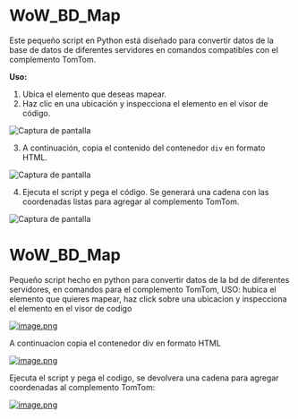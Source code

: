 # WoW_BD_Map

Este pequeño script en Python está diseñado para convertir datos de la base de datos de diferentes servidores en comandos compatibles con el complemento TomTom.

**Uso:**
1. Ubica el elemento que deseas mapear.
2. Haz clic en una ubicación y inspecciona el elemento en el visor de código.

![Captura de pantalla](https://i.postimg.cc/g09dMSrg/image.png)

3. A continuación, copia el contenido del contenedor `div` en formato HTML.

![Captura de pantalla](https://i.postimg.cc/L5FNwPjK/image.png)

4. Ejecuta el script y pega el código. Se generará una cadena con las coordenadas listas para agregar al complemento TomTom.

![Captura de pantalla](https://i.postimg.cc/Vkt5LbCH/image.png)


# WoW_BD_Map
Pequeño script hecho en python para convertir datos de la bd de diferentes servidores, en comandos para el complemento TomTom,
USO: hubica el elemento que quieres mapear, haz click sobre una ubicacion y inspecciona el elemento en el visor de codigo

[![image.png](https://i.postimg.cc/g09dMSrg/image.png)](https://postimg.cc/fVv6yvcd)

A continuacion copia el contenedor div en formato HTML

[![image.png](https://i.postimg.cc/L5FNwPjK/image.png)](https://postimg.cc/hzML7fCp)

Ejecuta el script y pega el codigo, se devolvera una cadena para agregar coordenadas al complemento TomTom:

[![image.png](https://i.postimg.cc/Vkt5LbCH/image.png)](https://postimg.cc/SnymgRVW)

